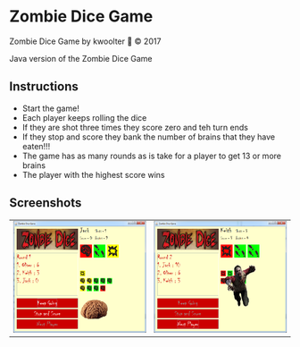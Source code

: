 # Zombie Dice Game
Zombie Dice Game by kwoolter :monkey: :copyright: 2017

Java version of the Zombie Dice Game

## Instructions
* Start the game!
* Each player keeps rolling the dice
* If they are shot three times they score zero and teh turn ends
* If they stop and score they bank the number of brains that they have eaten!!!
* The game has as many rounds as is take for a player to get 13 or more brains
* The player with the highest score wins

## Screenshots

<table>
<tr>
<td>
<img height=200 width=400 src="https://github.com/kwoolter/ZombieGame/blob/master/src/zombiegamemain/screenshots/Capture1.PNG" alt="capture1">
</td>
<td>
<img height=200 width=400 src="https://github.com/kwoolter/ZombieGame/blob/master/src/zombiegamemain/screenshots/Capture2.PNG" alt="capture2">
</td>
</tr>
</table>
